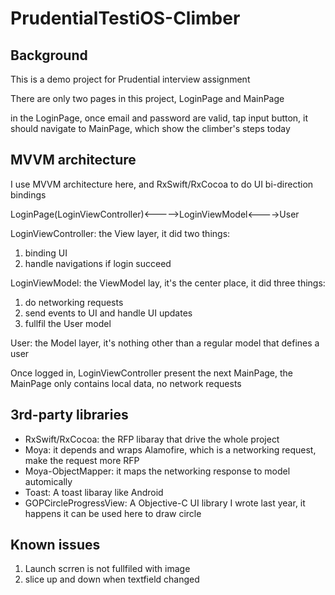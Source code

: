 # PrudentialTestiOS-Climber

## Background 

This is a demo project for  Prudential interview assignment 

There are only two pages in this project, LoginPage and MainPage

in the LoginPage, once email and password are valid, tap input button, it should navigate to MainPage, which show the climber's steps today

## MVVM architecture 

I use MVVM architecture here, and RxSwift/RxCocoa to do UI bi-direction bindings

LoginPage(LoginViewController)<----->LoginViewModel<---->User

LoginViewController: the View layer, it did two things:

1. binding UI
2. handle navigations if login succeed

LoginViewModel: the ViewModel lay, it's the center place, it did three things:

1. do networking requests
2. send events to UI and handle UI updates
3. fullfil the User model

User: the Model layer, it's nothing other than a regular model that defines a user

Once logged in, LoginViewController present the next MainPage, the MainPage only contains local data, no network requests

## 3rd-party libraries

* RxSwift/RxCocoa: the RFP libaray that drive the whole project
* Moya: it depends and wraps Alamofire, which is a networking request, make the request more RFP
* Moya-ObjectMapper: it maps the networking response to model automically
* Toast: A toast libaray like Android
* GOPCircleProgressView: A Objective-C UI library I wrote last year, it happens it can be used here to draw circle 
   
## Known issues

1. Launch scrren is not fullfiled with image
2. slice up and down when textfield changed







